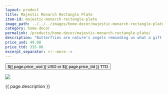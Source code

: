 ```yaml
---
layout: product
title: Majestic Monarch Rectangle Plate
item-id: majestic-monarch-rectangle-plate
image_path: ../../../images/home-decor/majestic-monarch-rectangle-plate.jpg
category: home-decor
permalink: /products/home-decor/majestic-monarch-rectangle-plate/
description: "Butterflies are nature's angels reminding us what a gift it is to be alive. Bring a calming feel to your decor with the peaceful beauty of our Majestic Monarch Plate. This plate features rich lavender blooms with shimmery accents throughout each piece which are all hand-painted. Plate is 16 inches high. Our handcrafted cozenza glassware is food safe, and lead and cadmium free."
price_usd: 49.08
price_ttd: 335.00
excerpt_separator: <!--more-->
---
```


<button class="bg-blue-500 hover:bg-blue-700 text-white font-bold my-2 py-2 px-4 w-full snipcart-add-item" 
data-item-id="{{ page.item-id }}" 
data-item-price="{{page.price_usd}}"
data-item-url="{{ site.url }}/{{ page.category }}"
data-item-description="{{ page.description }}"
data-item-image="{{ page.image_path }}"
data-item-name="{{ page.title }}"
data-item-categories="{{ page.category }}">
${{ page.price_usd }} USD or ${{ page.price_ttd }} TTD
</button>

<!--more-->
<div class="flex flex-wrap">
  <div class="w-64 p-4 h-auto">
    <a data-fancybox="gallery" href="{{ page.image_path }}"><img src="{{ page.image_path }}"></a>
  </div>
  <div class="sm:flex-1">
    <p class="p-4 text-gray-700">
      {{ page.description }}
    </p>
  </div>
</div>